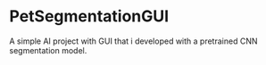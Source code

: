 # PetSegmentationGUI
A simple AI project with GUI that i developed with a pretrained CNN segmentation model.
